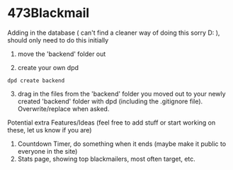 # 473Blackmail


Adding in the database ( can't find a cleaner way of doing this sorry D: ), should only need to do this initially

1. move the 'backend' folder out

2. create your own dpd
```
dpd create backend
```

3. drag in the files from the 'backend' folder you moved out to your newly created 'backend' folder with dpd (including the .gitignore file). Overwrite/replace when asked.

Potential extra Features/Ideas (feel free to add stuff or start working on these, let us know if you are)
1. Countdown Timer, do something when it ends (maybe make it public to everyone in the site)
2. Stats page, showing top blackmailers, most often target, etc.
